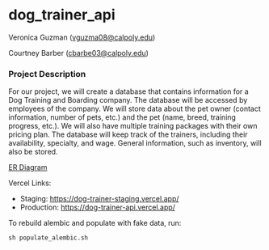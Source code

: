 # dog_trainer_api

Veronica Guzman (vguzma08@calpoly.edu)

Courtney Barber (cbarbe03@calpoly.edu)

### Project Description
For our project, we will create a database that contains information for a Dog Training and Boarding company. The database will be accessed by employees of the company. We will store data about the pet owner (contact information, number of pets, etc.) and the pet (name, breed, training progress, etc.). We will also have multiple training packages with their own pricing plan. The database will keep track of the trainers, including their availability, specialty, and wage. General information, such as inventory, will also be stored. 


[ER Diagram](Documentation/Dog_Trainer_ER_Diagram.pdf)

Vercel Links:
- Staging: https://dog-trainer-staging.vercel.app/
- Production: https://dog-trainer-api.vercel.app/

To rebuild alembic and populate with fake data, run:
```
sh populate_alembic.sh
```
